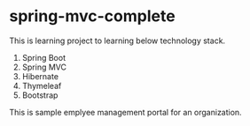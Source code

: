 # spring-mvc-complete

This is learning project to learning below technology stack.
1. Spring Boot
2. Spring MVC
3. Hibernate
4. Thymeleaf
5. Bootstrap

This is sample emplyee management portal for an organization.


